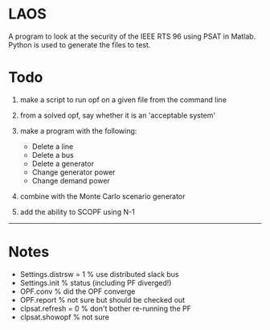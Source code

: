 
LAOS
====

A program to look at the security of the IEEE RTS 96 using PSAT in Matlab. Python is used to generate the files to test. 

Todo
====

 1. make a script to run opf on a given file from the command line
 2. from a solved opf, say whether it is an 'acceptable system'
 3. make a program with the following:

      - Delete a line
      - Delete a bus
      - Delete a generator
      - Change generator power
      - Change demand power   

 4. combine with the Monte Carlo scenario generator
 5. add the ability to SCOPF using N-1

* * * * *

Notes
=====

 - Settings.distrsw = 1 % use distributed slack bus
 - Settings.init % status (including PF diverged!)
 - OPF.conv % did the OPF converge
 - OPF.report % not sure but should be checked out
 - clpsat.refresh = 0 % don't bother re-running the PF
 - clpsat.showopf % not sure


